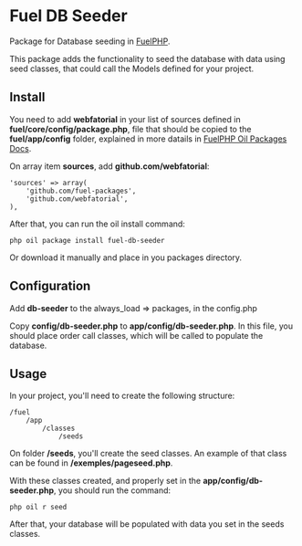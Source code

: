 Fuel DB Seeder
===

Package for Database seeding in [FuelPHP](http://fuelphp.com/).

This package adds the functionality to seed the database with data using seed classes, that could call the Models defined for your project.


Install
---

You need to add **webfatorial** in your list of sources defined in **fuel/core/config/package.php**, file that should be copied to the **fuel/app/config** folder, explained in more datails in [FuelPHP Oil Packages  Docs](http://fuelphp.com/docs/packages/oil/package.html).

On array item **sources**, add **github.com/webfatorial**:

```
'sources' => array(
    'github.com/fuel-packages',
    'github.com/webfatorial',
),
```
After that, you can run the oil install command:

```
php oil package install fuel-db-seeder
```

Or download it manually and place in you packages directory.


Configuration
---

Add **db-seeder** to the always_load => packages, in the config.php

Copy **config/db-seeder.php** to **app/config/db-seeder.php**. In this file, you should place order call classes, which will be called to populate the database.

Usage
---

In your project, you'll need to create the following structure:

```
/fuel
    /app
        /classes
            /seeds
```

On folder **/seeds**, you'll create the seed classes. An example of that class can be found in **/exemples/pageseed.php**.

With these classes created, and properly set in the **app/config/db-seeder.php**, you should run the command:

```
php oil r seed
```

After that, your database will be populated with data you set in the seeds classes.
